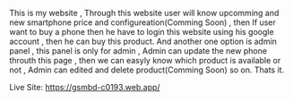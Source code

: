 This is my website , Through this website user will know upcomming and new smartphone price and configureation(Comming Soon) , then If user want to buy a phone then he have to login this website using his google account , then he can buy this product. And another one option is admin panel , this panel is only for admin , Admin can update the new phone throuth this page , then we can easyly know which product is available or not , Admin can edited and delete product(Comming Soon) so on. Thats it.

Live Site: https://gsmbd-c0193.web.app/
